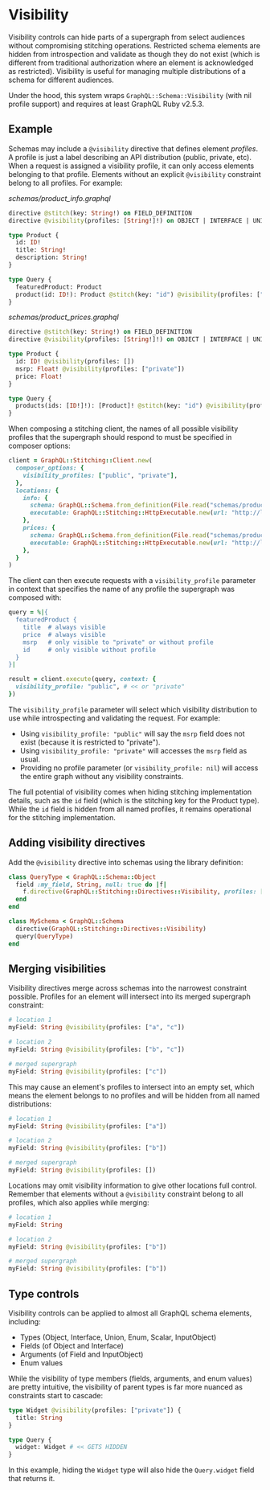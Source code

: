 # Visibility

Visibility controls can hide parts of a supergraph from select audiences without compromising stitching operations. Restricted schema elements are hidden from introspection and validate as though they do not exist (which is different from traditional authorization where an element is acknowledged as restricted). Visibility is useful for managing multiple distributions of a schema for different audiences.

Under the hood, this system wraps `GraphQL::Schema::Visibility` (with nil profile support) and requires at least GraphQL Ruby v2.5.3.

## Example

Schemas may include a `@visibility` directive that defines element _profiles_. A profile is just a label describing an API distribution (public, private, etc). When a request is assigned a visibility profile, it can only access elements belonging to that profile. Elements without an explicit `@visibility` constraint belong to all profiles. For example:

_schemas/product_info.graphql_
```graphql
directive @stitch(key: String!) on FIELD_DEFINITION
directive @visibility(profiles: [String!]!) on OBJECT | INTERFACE | UNION | INPUT_OBJECT | ENUM | SCALAR | FIELD_DEFINITION | ARGUMENT_DEFINITION | INPUT_FIELD_DEFINITION | ENUM_VALUE

type Product {
  id: ID!
  title: String!
  description: String!
}

type Query {
  featuredProduct: Product
  product(id: ID!): Product @stitch(key: "id") @visibility(profiles: ["private"])
}
```

_schemas/product_prices.graphql_
```graphql
directive @stitch(key: String!) on FIELD_DEFINITION
directive @visibility(profiles: [String!]!) on OBJECT | INTERFACE | UNION | INPUT_OBJECT | ENUM | SCALAR | FIELD_DEFINITION | ARGUMENT_DEFINITION | INPUT_FIELD_DEFINITION | ENUM_VALUE

type Product {
  id: ID! @visibility(profiles: [])
  msrp: Float! @visibility(profiles: ["private"])
  price: Float!
}

type Query {
  products(ids: [ID!]!): [Product]! @stitch(key: "id") @visibility(profiles: ["private"])
}
```

When composing a stitching client, the names of all possible visibility profiles that the supergraph should respond to must be specified in composer options:

```ruby
client = GraphQL::Stitching::Client.new(
  composer_options: {
    visibility_profiles: ["public", "private"],
  },
  locations: {
    info: {
      schema: GraphQL::Schema.from_definition(File.read("schemas/product_info.graphql")),
      executable: GraphQL::Stitching::HttpExecutable.new(url: "http://localhost:3001"),
    },
    prices: {
      schema: GraphQL::Schema.from_definition(File.read("schemas/product_prices.graphql")),
      executable: GraphQL::Stitching::HttpExecutable.new(url: "http://localhost:3002"),
    },
  }
)
```

The client can then execute requests with a `visibility_profile` parameter in context that specifies the name of any profile the supergraph was composed with:

```ruby
query = %|{
  featuredProduct {
    title  # always visible
    price  # always visible
    msrp   # only visible to "private" or without profile
    id     # only visible without profile
  }
}|

result = client.execute(query, context: { 
  visibility_profile: "public", # << or "private"
})
```

The `visibility_profile` parameter will select which visibility distribution to use while introspecting and validating the request. For example:

- Using `visibility_profile: "public"` will say the `msrp` field does not exist (because it is restricted to "private").
- Using `visibility_profile: "private"` will accesses the `msrp` field as usual. 
- Providing no profile parameter (or `visibility_profile: nil`) will access the entire graph without any visibility constraints.

The full potential of visibility comes when hiding stitching implementation details, such as the `id` field (which is the stitching key for the Product type). While the `id` field is hidden from all named profiles, it remains operational for the stitching implementation.

## Adding visibility directives

Add the `@visibility` directive into schemas using the library definition:

```ruby
class QueryType < GraphQL::Schema::Object
  field :my_field, String, null: true do |f|
    f.directive(GraphQL::Stitching::Directives::Visibility, profiles: ["private"])
  end
end

class MySchema < GraphQL::Schema
  directive(GraphQL::Stitching::Directives::Visibility)
  query(QueryType)
end
```

## Merging visibilities

Visibility directives merge across schemas into the narrowest constraint possible. Profiles for an element will intersect into its merged supergraph constraint:

```graphql
# location 1
myField: String @visibility(profiles: ["a", "c"])

# location 2
myField: String @visibility(profiles: ["b", "c"])

# merged supergraph
myField: String @visibility(profiles: ["c"])
```

This may cause an element's profiles to intersect into an empty set, which means the element belongs to no profiles and will be hidden from all named distributions:

```graphql
# location 1
myField: String @visibility(profiles: ["a"])

# location 2
myField: String @visibility(profiles: ["b"])

# merged supergraph
myField: String @visibility(profiles: [])
```

Locations may omit visibility information to give other locations full control. Remember that elements without a `@visibility` constraint belong to all profiles, which also applies while merging:

```graphql
# location 1
myField: String

# location 2
myField: String @visibility(profiles: ["b"])

# merged supergraph
myField: String @visibility(profiles: ["b"])
```

## Type controls

Visibility controls can be applied to almost all GraphQL schema elements, including:

- Types (Object, Interface, Union, Enum, Scalar, InputObject)
- Fields (of Object and Interface)
- Arguments (of Field and InputObject)
- Enum values

While the visibility of type members (fields, arguments, and enum values) are pretty intuitive, the visibility of parent types is far more nuanced as constraints start to cascade:

```graphql
type Widget @visibility(profiles: ["private"]) {
  title: String
}

type Query {
  widget: Widget # << GETS HIDDEN
}
```

In this example, hiding the `Widget` type will also hide the `Query.widget` field that returns it.
